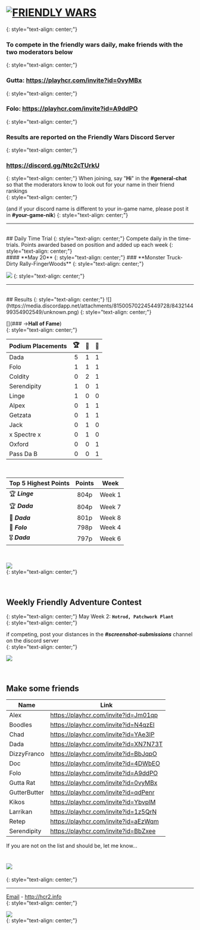 #  [![FRIENDLY WARS](https://media.discordapp.net/attachments/806343355264401478/845189569079279626/image.png?width=467&height=467)](#_2)  
{: style="text-align: center;"}
### **To compete in the friendly wars daily, make friends with the two moderators below**
{: style="text-align: center;"}
### Gutta: <https://playhcr.com/invite?id=0vyMBx>
{: style="text-align: center;"}
### Folo: <https://playhcr.com/invite?id=A9ddPO>  
{: style="text-align: center;"}

### **Results are reported on the Friendly Wars Discord Server**
{: style="text-align: center;"}
###  <https://discord.gg/Ntc2cTUrkU> 
{: style="text-align: center;"}
When joining, say "**Hi**" in the **#general-chat** so that the moderators know to look out for your name in their friend rankings  
{: style="text-align: center;"}

(and if your discord name is different to your in-game name, please post it in **#your-game-nik**)
{: style="text-align: center;"}
<br>  

***

<br>  
## Daily Time Trial
{: style="text-align: center;"}
Compete daily in the time-trials. Points awarded based on position and added up each week  
{: style="text-align: center;"}
<br>
#### **May 20**
{: style="text-align: center;"}
### **Monster Truck-Dirty Rally-FingerWoods**
{: style="text-align: center;"}

![](https://cdn.discordapp.com/attachments/831966505812885505/831966705847894036/angry_bill.png)
{: style="text-align: center;"}
<br>  

***

<br>  
## Results
{: style="text-align: center;"}
![](https://media.discordapp.net/attachments/815005702245449728/843214499354902549/unknown.png)  
{: style="text-align: center;"}

<br>  

[](### ->**Hall of Fame**)  
{: style="text-align: center;"}

Podium Placements  | 🏆  | 🥈  | 🥉 
-- | :--: | :--: | :--:
Dada             |                5       |          1      |            1
Folo                |               1       |           1        |         1
Coldity       |                   0    |            2       |          1
Serendipity       |           1      |           0      |           1
Linge             |                1     |            0     |           0
Alpex             |                 0      |           1     |            1
Getzata             |                0     |            1     |           1
Jack           |                    0     |           1        |         0
x Spectre x | 0 | 1 | 0 
Oxford            |              0    |            0       |          1
Pass Da B      |               0   |             0      |           1

<br>

| **Top 5 Highest Points** | Points  |  Week | 
| -- | :--: | :--: |
| 🏆  ***Linge*** | 804p | Week 1 |
| 🏆  ***Dada***  |804p | Week 7 |
| 🥉  ***Dada***  |801p | Week 8 |
| 🏅 ***Folo*** | 798p | Week 4 |
| 🎖️ ***Dada***  |797p | Week 6 |

<br>


![](https://media.discordapp.net/attachments/806343355264401478/838752579680600064/image.png)  
{: style="text-align: center;"}

<br>  

## Weekly Friendly Adventure Contest
{: style="text-align: center;"}
May Week 2: **`Hotrod, Patchwork Plant`**  
{: style="text-align: center;"}

if competing, post your distances in the ***#screenshot-submissions*** channel on the discord server  
{: style="text-align: center;"}

![](https://cdn.discordapp.com/attachments/831966505812885505/831966759534854154/desertX.png)

<br> 

## Make some friends

Name | Link
-- | --
Alex | <https://playhcr.com/invite?id=Jm01qp>
Boodles | <https://playhcr.com/invite?id=N4qzEl>
Chad | <https://playhcr.com/invite?id=YAe3lP>
Dada | <https://playhcr.com/invite?id=XN7N73T>
DizzyFranco | <https://playhcr.com/invite?id=BbJqpO>
Doc | <https://playhcr.com/invite?id=4DWbEO>
Folo | <https://playhcr.com/invite?id=A9ddPO>
Gutta Rat | <https://playhcr.com/invite?id=0vyMBx>
GutterButter | <https://playhcr.com/invite?id=qdPenr>
Kikos | <https://playhcr.com/invite?id=YbvplM>
Larrikan | <https://playhcr.com/invite?id=1z5QrN>
Retep | <https://playhcr.com/invite?id=aEzWqm>
Serendipity | <https://playhcr.com/invite?id=BbZxee>

If you are not on the list and should be, let me know...  


# [![](https://cdn.discordapp.com/attachments/831966505812885505/831966772256047158/event-ui-bg.png)](#_1)
{: style="text-align: center;"}

***

[Email](mailto:dadahcr2@gmail.com) - <http://hcr2.info>  
{: style="text-align: center;"}

![](https://media.discordapp.net/attachments/806343355264401478/841864986590576660/2A8C00CC-70A7-4510-8847-09C3360CA512.png?width=100&height=100)  
{: style="text-align: center;"}
